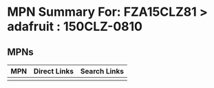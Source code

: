 



# MPN Summary For: FZA15CLZ81 > adafruit : 150CLZ-0810

## MPNs
  

|MPN|Direct Links|Search Links|
| :--- | :--- | :--- |
||||
